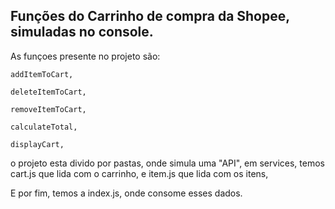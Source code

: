## Funções do Carrinho de compra da Shopee, simuladas no console.

As funçoes presente no projeto são:


    addItemToCart,

    deleteItemToCart,

    removeItemToCart,

    calculateTotal,

    displayCart,

o projeto esta divido por pastas, onde simula uma "API", em services, temos cart.js que lida com o carrinho, e item.js que lida com os itens,

E por fim, temos a index.js, onde consome esses dados.
